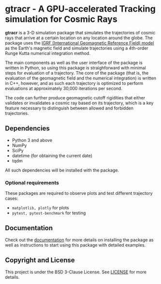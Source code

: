 # gtracr - A **G**PU-accelerated **Tra**cking simulation for **C**osmic **R**ays

**gtracr** is a 3-D simulation package that simulates the trajectories of cosmic rays that arrive at a certain location on any location around the globe. The package uses the [IGRF (International Geomagnetic Reference Field) model](https://www.ngdc.noaa.gov/IAGA/vmod/igrf.html) as the Earth's magnetic field and simulate trajectories using a 4th-order Runge Kutta numerical integration method.

The main components as well as the user interface of the package is written in Python, so using this package is straighforward with minimal steps for evaluation of a trajectory. The core of the package (that is, the evaluation of the geomagnetic field and the numerical integration) is written in C++, however, and as such each trajectory is optimized to perform evaluations at approximately 30,000 iterations per second.

The code can further produce geomagnetic cutoff rigidities that either validates or invalidates a cosmic ray based on its trajectory, which is a key feature necessary to distinguish between allowed and forbidden trajectories.

<!--- _Note_: The current version does **_not_** support GPU parallelization. This will be done in future versions, check the [CHANGELOG](CHANGELOG) for more details.--->

## Dependencies

- Python 3 and above
- NumPy
- SciPy
- datetime (for obtaining the current date)
- tqdm

All such dependencies will be installed with the package.

### Optional requirements

These packages are required to observe plots and test different trajectory cases:

- `matplotlib, plotly` for plots
- `pytest, pytest-benchmark` for testing

## Documentation

Check out the [documentation](https://kwat0308.github.io/gtracr/) for more details on installing the package as well as instructions to start using this package with detailed examples.

## Copyright and License

This project is under the BSD 3-Clause License. See [LICENSE](LICENSE) for more details.

